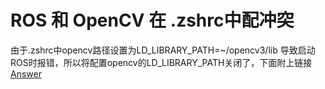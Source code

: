 # ROS 和 OpenCV 在 .zshrc中配冲突

由于.zshrc中opencv路径设置为LD_LIBRARY_PATH=~/opencv3/lib 导致启动ROS时报错，所以将配置opencv的LD_LIBRARY_PATH关闭了，下面附上链接[Answer](https://answers.ros.org/question/67073/roscd-and-roslaunch-problem/) 